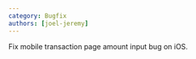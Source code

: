 ```yaml
---
category: Bugfix
authors: [joel-jeremy]
---
```


Fix mobile transaction page amount input bug on iOS.
